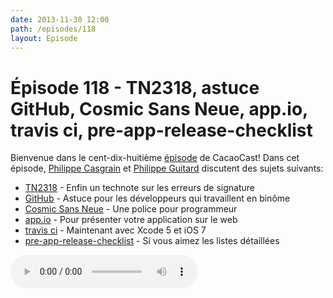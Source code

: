 ```yaml
---
date: 2013-11-30 12:00
path: /episodes/118
layout: Episode
---
```

# Épisode 118 - TN2318, astuce GitHub, Cosmic Sans Neue, app.io, travis ci, pre-app-release-checklist
<p>Bienvenue dans le cent-dix-huitième <a href="https://archive.org/download/cacaocast/cacaocast_118.m4a" title="CacaoCast Episode 118">épisode</a> de CacaoCast! Dans cet épisode, <a href="http://www.twitter.com/philippec" title="Philippe Casgrain sur Twitter">Philippe Casgrain</a> et <a href="http://www.twitter.com/philippeguitard" title="Philippe Guitard sur Twitter">Philippe Guitard</a> discutent des sujets suivants:</p>
<ul><li><a href="https://developer.apple.com/library/ios/technotes/tn2318/_index.html#//apple_ref/doc/uid/DTS40013777" title="TN2318">TN2318</a> - Enfin un technote sur les erreurs de signature</li>
<li><a href="http://robots.thoughtbot.com/how-to-create-github-avatars-for-pairs/" title="GitHub">GitHub</a> - Astuce pour les développeurs qui travaillent en binôme</li>
<li><a href="https://github.com/belluzj/cosmic-sans-neue" title="Cosmic Sans Neue">Cosmic Sans Neue</a> - Une police pour programmeur</li>
<li><a href="https://app.io" title="app.io">app.io</a> - Pour présenter votre application sur le web</li>
<li><a href="http://about.travis-ci.org/blog/2013-11-18-xcode-5-now-available-for-mac-ios-builds" title="travis ci">travis ci</a> - Maintenant avec Xcode 5 et iOS 7</li>
<li><a href="https://github.com/oisin/app-release-checklist" title="pre-app-release-checklist">pre-app-release-checklist</a> - Si vous aimez les listes détaillées</li>
</ul>
<p><audio controls><source src="https://archive.org/download/cacaocast/cacaocast_118.m4a" type="audio/mpeg"><source src="https://archive.org/download/cacaocast/cacaocast_118.m4a" type="audio/mp4">Votre navigateur ne supporte pas l'élément audio / Your browser does not support the audio element.</audio></p>
